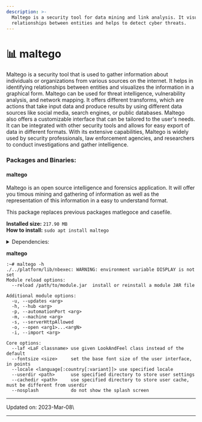 ```yaml
---
description: >-
  Maltego is a security tool for data mining and link analysis. It visualizes
  relationships between entities and helps to detect cyber threats.
---
```


# 📊 maltego

Maltego is a security tool that is used to gather information about individuals or organizations from various sources on the internet. It helps in identifying relationships between entities and visualizes the information in a graphical form. Maltego can be used for threat intelligence, vulnerability analysis, and network mapping. It offers different transforms, which are actions that take input data and produce results by using different data sources like social media, search engines, or public databases. Maltego also offers a customizable interface that can be tailored to the user's needs. It can be integrated with other security tools and allows for easy export of data in different formats. With its extensive capabilities, Maltego is widely used by security professionals, law enforcement agencies, and researchers to conduct investigations and gather intelligence.

### Packages and Binaries:

#### maltego <a href="#maltego" id="maltego"></a>

Maltego is an open source intelligence and forensics application. It will offer you timous mining and gathering of information as well as the representation of this information in a easy to understand format.

This package replaces previous packages matlegoce and casefile.

**Installed size:** `217.90 MB`\
**How to install:** `sudo apt install maltego`

<details>

<summary>Dependencies:</summary>

* default-jre
* java-wrappers

</details>

**maltego**

```
:~# maltego -h
./../platform/lib/nbexec: WARNING: environment variable DISPLAY is not set
Module reload options:
  --reload /path/to/module.jar  install or reinstall a module JAR file

Additional module options:
  -u, --updates <arg>        
  -h, --hub <arg>            
  -p, --automationPort <arg> 
  -m, --machine <arg>        
  -s, --serverHttpAllowed    
  -o, --open <arg1>...<argN> 
  -i, --import <arg>         

Core options:
  --laf <LaF classname> use given LookAndFeel class instead of the default
  --fontsize <size>     set the base font size of the user interface, in points
  --locale <language[:country[:variant]]> use specified locale
  --userdir <path>      use specified directory to store user settings
  --cachedir <path>     use specified directory to store user cache, must be different from userdir
  --nosplash            do not show the splash screen

```

***

Updated on: 2023-Mar-08\


***
